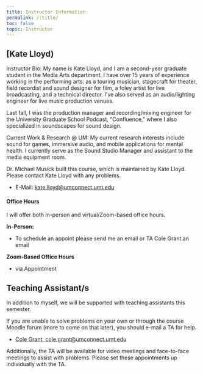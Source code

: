 ```yaml
---
title: Instructor Information
permalink: /:title/
toc: false
topic: Instructor
---
```


<!-- # Instructors -->

## [Kate Lloyd)

Instructor Bio: My name is Kate Lloyd, and I am a second-year graduate student in the Media Arts department. I have over 15 years of experience working in the performing arts: as a touring musician, stagecraft for theater, field recordist and sound designer for film, a foley artist for live broadcasting, and a technical director. I've also served as an audio/lighting engineer for live music production venues.

Last fall, I was the production manager and recording/mixing engineer for the University Graduate School Podcast, "Confluence," where I also specialized in soundscapes for sound design.

Current Work & Research @ UM: My current research interests include sound for games, immersive audio, and mobile applications for mental health.
I currently serve as the Sound Studio Manager and assistant to the media equipment room.

Dr. Michael Musick built this course, which is maintained by Kate Lloyd. Please contact Kate Lloyd with any problems.

- E-Mail: [kate.lloyd@umconnect.umt.edu](mailto:kate.lloyd@umconnect.umt.edu?subject=245%20Question)




<!-- - [Teaching Website](https://michaelmusick.github.io/teaching) -->



#### Office Hours

I will offer both in-person and virtual/Zoom-based office hours.

**In-Person:**

- To schedule an appoint please send me an email or TA Cole Grant an email

**Zoom-Based Office Hours**

- via Appointment




## Teaching Assistant/s

In addition to myself, we will be supported with teaching assistants this semester.

If you are unable to solve problems on your own or through the course Moodle forum (more to come on that later), you should e-mail a TA for help.

- [Cole Grant, cole.grant@umconnect.umt.edu](mailto:cole.grant@umconnect.umt.edu?subject=245%20Question)



Additionally, the TA will be available for video meetings and face-to-face meetings to assist with problems. Please set these appointments up individually with the TA.


